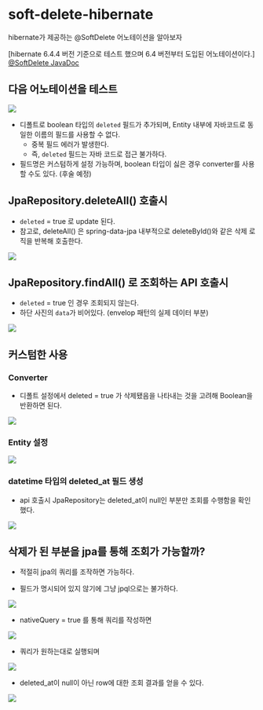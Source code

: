 # soft-delete-hibernate
hibernate가 제공하는 @SoftDelete 어노테이션을 알아보자

[hibernate 6.4.4 버전 기준으로 테스트 했으며 6.4 버전부터 도입된 어노테이션이다.]
[@SoftDelete JavaDoc](https://docs.jboss.org/hibernate/orm/6.5/javadocs/org/hibernate/annotations/SoftDelete.html)

## 다음 어노테이션을 테스트

![](https://github.com/ohksj77/soft-delete-hibernate/assets/89020004/af3c4eb3-3724-490c-903f-af7db7a1aca0)

- 디폴트로 boolean 타입의 `deleted` 필드가 추가되며, Entity 내부에 자바코드로 동일한 이름의 필드를 사용할 수 없다.
    - 중복 필드 에러가 발생한다.
    - 즉, `deleted` 필드는 자바 코드로 접근 불가하다.
- 필드명은 커스텀하게 설정 가능하며, boolean 타입이 싫은 경우 converter를 사용할 수도 있다. (후술 예정)

## JpaRepository.deleteAll() 호출시
- `deleted` = true 로 update 된다.
- 참고로, deleteAll() 은 spring-data-jpa 내부적으로 deleteById()와 같은 삭제 로직을 반복해 호출한다.

![](https://github.com/ohksj77/soft-delete-hibernate/assets/89020004/484e8b10-3880-4ab9-bc32-58409292e577)

## JpaRepository.findAll() 로 조회하는 API 호출시
- `deleted` = true 인 경우 조회되지 않는다.
- 하단 사진의 `data`가 비어있다. (envelop 패턴의 실제 데이터 부분)
  
![](https://github.com/ohksj77/soft-delete-hibernate/assets/89020004/6720975f-5fca-47c3-b906-20edc2fbdfc0)


## 커스텀한 사용
### Converter
- 디폴트 설정에서 deleted = true 가 삭제됐음을 나타내는 것을 고려해 Boolean을 반환하면 된다.


![](https://github.com/ohksj77/soft-delete-hibernate/assets/89020004/3290120d-777d-4afc-a82c-c1199872cb4f)

### Entity 설정
![](https://github.com/ohksj77/soft-delete-hibernate/assets/89020004/7fddbcc8-fda0-4dff-b6bd-a3a3fcf647f8)

### datetime 타입의 deleted_at 필드 생성
- api 호출시 JpaRepository는 deleted_at이 null인 부분만 조회를 수행함을 확인했다.

  
![](https://github.com/ohksj77/soft-delete-hibernate/assets/89020004/2296993e-b73f-4920-b3c5-7ba57453221a)

## 삭제가 된 부분을 jpa를 통해 조회가 가능할까?
- 적절히 jpa의 쿼리를 조작하면 가능하다.

- 필드가 명시되어 있지 않기에 그냥 jpql으로는 불가하다.

![](https://github.com/ohksj77/soft-delete-hibernate/assets/89020004/8c995c4e-1173-4c06-9f26-c0839e129e26)

- nativeQuery = true 를 통해 쿼리를 작성하면

![](https://github.com/ohksj77/soft-delete-hibernate/assets/89020004/c6dae11f-12a4-4eec-ba52-4382fc3d6ea8)

- 쿼리가 원하는대로 실행되며

![](https://github.com/ohksj77/soft-delete-hibernate/assets/89020004/7e582269-5602-4bb8-a797-38ac80a50fd9)

- deleted_at이 null이 아닌 row에 대한 조회 결과를 얻을 수 있다.

![](https://github.com/ohksj77/soft-delete-hibernate/assets/89020004/ffc0c129-311e-42e2-b929-a8023f2f5fd2)
